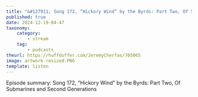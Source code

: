 ```yaml
---
title: "&#127911; Song 172, “Hickory Wind” by the Byrds: Part Two, Of Submarines and Second Generations"
published: true
date: 2024-12-19-04-47
taxonomy:
    category:
        - stream
    tag:
        - podcasts
theurl: https://huffduffer.com/JeremyCherfas/705065
image: artwork-resized.PNG
template: listen
---
```


Episode summary: Song 172, “Hickory Wind” by the Byrds: Part Two, Of Submarines and Second Generations

